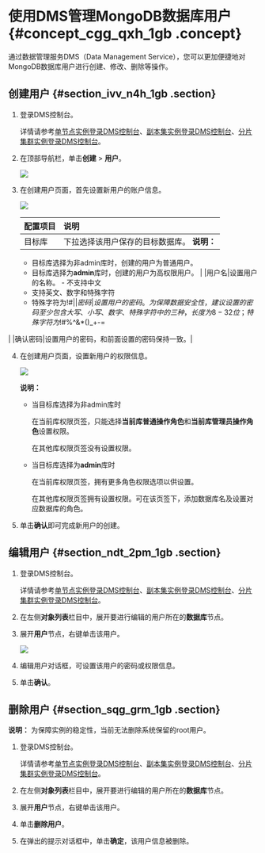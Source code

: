 # 使用DMS管理MongoDB数据库用户 {#concept_cgg_qxh_1gb .concept}

通过数据管理服务DMS（Data Management Service），您可以更加便捷地对MongoDB数据库用户进行创建、修改、删除等操作。

## 创建用户 {#section_ivv_n4h_1gb .section}

1.  登录DMS控制台。

    详情请参考[单节点实例登录DMS控制台](../../../../intl.zh-CN/单节点快速入门/连接实例/通过DMS登录MongoDB数据库.md#)、[副本集实例登录DMS控制台](../../../../intl.zh-CN/副本集快速入门/连接实例/通过DMS登录MongoDB数据库.md#)、[分片集群实例登录DMS控制台](../../../../intl.zh-CN/分片集群快速入门/连接实例/通过DMS登录MongoDB数据库.md#)。

2.  在顶部导航栏，单击**创建** \> **用户**。

    ![](http://static-aliyun-doc.oss-cn-hangzhou.aliyuncs.com/assets/img/77122/156143961933756_zh-CN.png)

3.  在创建用户页面，首先设置新用户的账户信息。

    ![](http://static-aliyun-doc.oss-cn-hangzhou.aliyuncs.com/assets/img/77122/156143961933757_zh-CN.png)

    |配置项目|说明|
    |:---|:-|
    |目标库|下拉选择该用户保存的目标数据库。 **说明：** 

    -   目标库选择为非admin库时，创建的用户为普通用户。
    -   目标库选择为**admin**库时，创建的用户为高权限用户。
 |
    |用户名|设置用户的名称。     -   不支持中文
    -   支持英文、数字和特殊字符
    -   特殊字符为!\#$%^&\*\(\)\_+-=
 |
    |密码|设置用户的密码。 为保障数据安全性，建议设置的密码至少包含大写、小写、数字、特殊字符中的三种，长度为8-32位；特殊字符为!\#$%^&\*\(\)\_+-=

 |
    |确认密码|设置用户的密码，和前面设置的密码保持一致。|

4.  在创建用户页面，设置新用户的权限信息。

    ![](http://static-aliyun-doc.oss-cn-hangzhou.aliyuncs.com/assets/img/77122/156143961933758_zh-CN.png)

    **说明：** 

    -   当目标库选择为非admin库时

        在当前库权限页签，只能选择**当前库普通操作角色**和**当前库管理员操作角色**设置权限。

        在其他库权限页签没有设置权限。

    -   当目标库选择为**admin**库时

        在当前库权限页签，拥有更多角色权限选项以供设置。

        在其他库权限页签拥有设置权限。可在该页签下，添加数据库名及设置对应数据库的角色。

5.  单击**确认**即可完成新用户的创建。

## 编辑用户 {#section_ndt_2pm_1gb .section}

1.  登录DMS控制台。

    详情请参考[单节点实例登录DMS控制台](../../../../intl.zh-CN/单节点快速入门/连接实例/通过DMS登录MongoDB数据库.md#)、[副本集实例登录DMS控制台](../../../../intl.zh-CN/副本集快速入门/连接实例/通过DMS登录MongoDB数据库.md#)、[分片集群实例登录DMS控制台](../../../../intl.zh-CN/分片集群快速入门/连接实例/通过DMS登录MongoDB数据库.md#)。

2.  在左侧**对象列表**栏目中，展开要进行编辑的用户所在的**数据库**节点。
3.  展开**用户**节点，右键单击该用户。

    ![](http://static-aliyun-doc.oss-cn-hangzhou.aliyuncs.com/assets/img/77122/156143961933778_zh-CN.png)

4.  编辑用户对话框，可设置该用户的密码或权限信息。
5.  单击**确认**。

## 删除用户 {#section_sqg_grm_1gb .section}

**说明：** 为保障实例的稳定性，当前无法删除系统保留的root用户。

1.  登录DMS控制台。

    详情请参考[单节点实例登录DMS控制台](../../../../intl.zh-CN/单节点快速入门/连接实例/通过DMS登录MongoDB数据库.md#)、[副本集实例登录DMS控制台](../../../../intl.zh-CN/副本集快速入门/连接实例/通过DMS登录MongoDB数据库.md#)、[分片集群实例登录DMS控制台](../../../../intl.zh-CN/分片集群快速入门/连接实例/通过DMS登录MongoDB数据库.md#)。

2.  在左侧**对象列表**栏目中，展开要进行编辑的用户所在的**数据库**节点。
3.  展开**用户**节点，右键单击该用户。
4.  单击**删除用户**。
5.  在弹出的提示对话框中，单击**确定**，该用户信息被删除。

